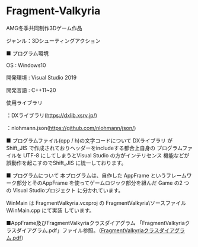 # Fragment-Valkyria

AMG冬季共同制作3Dゲーム作品

ジャンル：3Dシューティングアクション

■ プログラム環境

OS : Windows10

開発環境 : Visual Studio 2019

開発言語 : C++11~20

使用ライブラリ

：DXライブラリ(https://dxlib.xsrv.jp/)

：nlohmann.json(https://github.com/nlohmann/json/)



■ プログラムファイル(cpp / h)の文字コードについて
DXライブラリ が Shift_JIS で作成されておりヘッダーをincludeする都合上自身の
プログラムファイルを UTF-8 にしてしまうとVisual Studio の方がインテリセンス
機能などが誤動作を起こすのでShift_JIS に統一しております。



■ プログラムについて
 本プログラムは、自作した AppFrame というフレームワーク部分とそのAppFrame
を使ってゲームロジック部分を組んだ Game の2 つの Visual Studioプロジェクト
に分かれています。


 WinMain は FragmentValkyria.vcxproj の FragmentValkyria\ソースファイル\WinMain.cpp にて実装
しています。


■AppFrame及びFragmentValkyriaクラスダイアグラム
「FragmentValkyriaクラスダイアグラム.pdf」ファイル参照。（[FragmentValkyriaクラスダイアグラム.pdf](https://github.com/NAOFUMISATO/Fragment-Valkyria/files/8641152/FragmentValkyria.pdf)）
